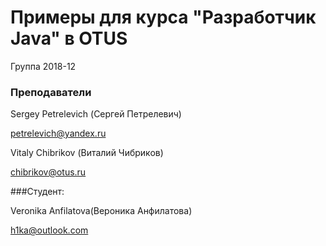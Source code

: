 ﻿# Примеры для курса "Разработчик Java" в OTUS

Группа 2018-12

### Преподаватели
Sergey Petrelevich (Сергей Петрелевич)

petrelevich@yandex.ru


Vitaly Chibrikov (Виталий Чибриков)

chibrikov@otus.ru


###Студент:

Veronika Anfilatova(Вероника Анфилатова)

h1ka@outlook.com
